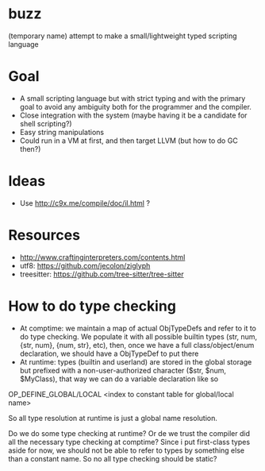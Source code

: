 # buzz
(temporary name) attempt to make a small/lightweight typed scripting language

# Goal
- A small scripting language but with strict typing and with the primary goal to avoid any ambiguity both for the programmer and the compiler.
- Close integration with the system (maybe having it be a candidate for shell scripting?)
- Easy string manipulations
- Could run in a VM at first, and then target LLVM (but how to do GC then?)

# Ideas
- Use http://c9x.me/compile/doc/il.html ?

# Resources
- http://www.craftinginterpreters.com/contents.html
- utf8: https://github.com/jecolon/ziglyph
- treesitter: https://github.com/tree-sitter/tree-sitter

# How to do type checking
- At comptime: we maintain a map of actual ObjTypeDefs and refer to it to do type checking. We populate it with all possible builtin types (str, num, {str, num}, {num, str}, etc), then, once we have a full class/object/enum declaration, we should have a ObjTypeDef to put there
- At runtime: types (builtin and userland) are stored in the global storage but prefixed with a non-user-authorized character ($str, $num, $MyClass), that way we can do a variable declaration like so

OP_DEFINE_GLOBAL/LOCAL
<index to constant table for type name>
<index to constant table for global/local name>

So all type resolution at runtime is just a global name resolution.

Do we do some type checking at runtime? Or de we trust the compiler did all the necessary type checking at comptime? Since i put first-class types aside for now, we should not be able to refer to types by something else than a constant name. So no all type checking should be static?